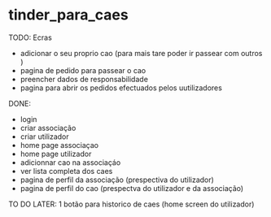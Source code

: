 # tinder_para_caes

TODO: 
Ecras

- adicionar o seu proprio cao (para mais tare poder ir passear com outros )
- pagina de pedido para passear o cao 
- preencher dados de responsabilidade 
- pagina para abrir os pedidos efectuados pelos uutilizadores 

DONE:
- login
- criar associação
- criar utilizador
- home page associaçao
- home page utilizador
- adicionnar cao na associaçáo
- ver lista completa dos caes
- pagina de perfil da associação (prespectiva do utilizador)
- pagina de perfil do cao (prespectva do utilizador e da associação)


TO DO LATER:
1  botão para historico de caes (home screen do utilizador)